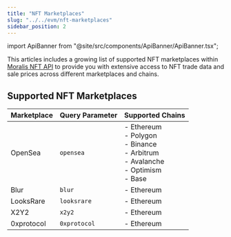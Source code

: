 ```yaml
---
title: "NFT Marketplaces"
slug: "../../evm/nft-marketplaces"
sidebar_position: 2
---
```

import ApiBanner from "@site/src/components/ApiBanner/ApiBanner.tsx";

This articles includes a growing list of supported NFT marketplaces within [Moralis NFT API](/web3-data-api/evm/reference/nft-api) to provide you with extensive access to NFT trade data and sale prices across different marketplaces and chains.

## Supported NFT Marketplaces

| Marketplace | Query Parameter | Supported Chains |
|--------------|---------|---------|
| OpenSea | `opensea` | - Ethereum <br>- Polygon <br>- Binance <br>- Arbitrum <br>- Avalanche <br>- Optimism <br>- Base       |
| Blur | `blur` | - Ethereum |
| LooksRare | `looksrare` | - Ethereum |
| X2Y2 | `x2y2` | - Ethereum |
| 0xprotocol | `0xprotocol` | - Ethereum |
